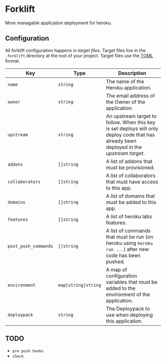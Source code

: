 # Forklift

More managable application deployment for heroku.

## Configuration

All forklift configuration happens in _target files_. Target files live in the `.forklift` directory at the root of your project. Target files use the [TOML](https://github.com/mojombo/toml) format.

| Key | Type | Description |
| --- | ---- | ----------- |
| `name` | `string` | The name of the Heroku application. |
| `owner` | `string` | The email address of the Owner of the application. |
| `upstream` | `string` | An upstream target to follow. When this key is set deploys will only deploy code that has already been deployed in the _upstream target_. |
| `addons` | `[]string` | A list of addons that must be provisioned. |
| `collaborators` | `[]string` | A list of collaborators that must have access to this app. |
| `domains` | `[]string` | A list of domains that must be added to this app. |
| `features` | `[]string` | A list of heroku labs features. |
| `post_push_commands` | `[]string` | A list of commands that must be run (on heroku using `heroku run ...`) after new code has been pushed. |
| `environment` | `map[string]string` | A map of configuration variables that must be added to the environment of the application. |
| `deploypack` | `string` | The Deploypack to use when deploying this application. |

## TODO

- `pre push hooks`
- `check`
